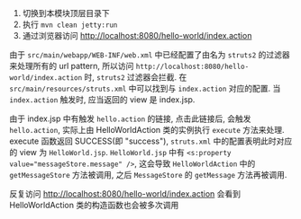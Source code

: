 1. 切换到本模块顶层目录下
2. 执行 `mvn clean jetty:run`
3. 通过浏览器访问 [http://localhost:8080/hello-world/index.action](http://localhost:8080/hello-world/index.action)

由于 `src/main/webapp/WEB-INF/web.xml` 中已经配置了由名为 `struts2` 的过滤器来处理所有的 url pattern,
所以访问 `http://localhost:8080/hello-world/index.action` 时, `struts2` 过滤器会拦截.
在 `src/main/resources/struts.xml` 中可以找到与 `index.action` 对应的配置.
当 `index.action` 触发时, 应当返回的 view 是 index.jsp.

由于 index.jsp 中有触发 `hello.action` 的链接, 点击此链接后, 会触发 `hello.action`,
实际上由 HelloWorldAction 类的实例执行 `execute` 方法来处理.
execute 函数返回 SUCCESS(即 "success"), `struts.xml` 中的配置表明此时对应的 view 为 `HelloWorld.jsp`.
`HelloWorld.jsp` 中有 `<s:property value="messageStore.message" />`, 这会导致 `HelloWorldAction` 中的 `getMessageStore` 方法被调用,
之后 `MessageStore` 的 `getMessage` 方法再被调用.

反复访问 [http://localhost:8080/hello-world/index.action](http://localhost:8080/hello-world/index.action) 会看到 HelloWorldAction 类的构造函数也会被多次调用